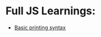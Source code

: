 # Full JS Learnings: 
- [Basic printing syntax](https://github.com/Glorycs29/My_Learnings/blob/main/JavaScript/Intro.js)
 
